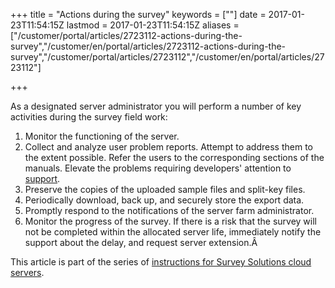 ﻿+++
title = "Actions during the survey"
keywords = [""]
date = 2017-01-23T11:54:15Z
lastmod = 2017-01-23T11:54:15Z
aliases = ["/customer/portal/articles/2723112-actions-during-the-survey","/customer/en/portal/articles/2723112-actions-during-the-survey","/customer/portal/articles/2723112","/customer/en/portal/articles/2723112"]

+++

As a designated server administrator you will perform a number of key
activities during the survey field work:

1. Monitor the functioning of the server.
2. Collect and analyze user problem reports. Attempt to address them to
    the extent possible. Refer the users to the corresponding sections
    of the manuals. Elevate the problems requiring developers' attention
    to [support](/email-us).
3. Preserve the copies of the uploaded sample files and split-key
    files.
4. Periodically download, back up, and securely store the export data.
5. Promptly respond to the notifications of the server farm
    administrator.
6. Monitor the progress of the survey. If there is a risk that the
    survey will not be completed within the allocated server life,
    immediately notify the support about the delay, and request server
    extension.Â

This article is part of the series of [instructions for Survey Solutions
cloud servers](/faq/cloud-server-instructions).
